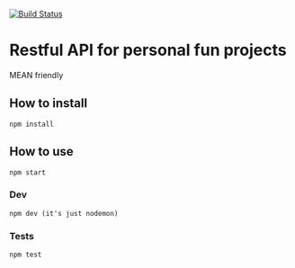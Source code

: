 [![Build Status](https://travis-ci.org/albinotonnina/es6-rest-api.svg?branch=master)](https://travis-ci.org/albinotonnina/es6-rest-api)


# Restful API for personal fun projects

MEAN friendly

## How to install

    npm install

## How to use
    npm start

### Dev
    npm dev (it's just nodemon)

### Tests
    npm test

